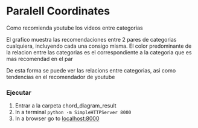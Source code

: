 # Paralell Coordinates

Como recomienda youtube los videos entre categorias

El grafico muestra las recomendaciones entre 2 pares de categorias cualquiera, incluyendo cada una consigo misma. El color predominante de la relacion entre las categorias es el correspondiente a la categoria que es mas recomendad en el par

De esta forma se puede ver las relacions entre categorias, asi como tendencias en el recomendador de youtube



### Ejecutar
1. Entrar a la carpeta chord_diagram_result
1. In a terminal `python -m SimpleHTTPServer 8000`
2. In a browser go to [localhost:8000](http://localhost:8000)
